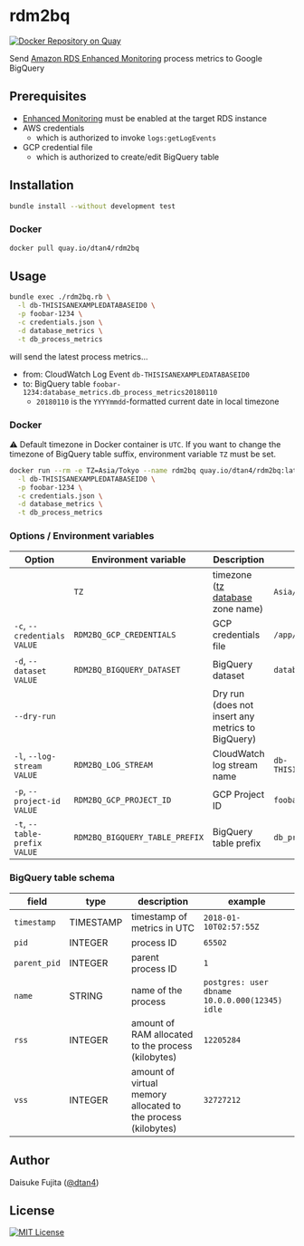 # rdm2bq

[![Docker Repository on Quay](https://quay.io/repository/dtan4/rdm2bq/status "Docker Repository on Quay")](https://quay.io/repository/dtan4/rdm2bq)

Send [Amazon RDS Enhanced Monitoring](https://docs.aws.amazon.com/AmazonRDS/latest/UserGuide/USER_Monitoring.OS.html) process metrics to Google BigQuery

## Prerequisites

- [Enhanced Monitoring](https://docs.aws.amazon.com/AmazonRDS/latest/UserGuide/USER_Monitoring.OS.html) must be enabled at the target RDS instance
- AWS credentials
  - which is authorized to invoke `logs:getLogEvents`
- GCP credential file
  - which is authorized to create/edit BigQuery table

## Installation

```bash
bundle install --without development test
```

### Docker

```bash
docker pull quay.io/dtan4/rdm2bq
```

## Usage

```bash
bundle exec ./rdm2bq.rb \
  -l db-THISISANEXAMPLEDATABASEID0 \
  -p foobar-1234 \
  -c credentials.json \
  -d database_metrics \
  -t db_process_metrics
```

will send the latest process metrics...

- from: CloudWatch Log Event `db-THISISANEXAMPLEDATABASEID0`
- to: BigQuery table `foobar-1234:database_metrics.db_process_metrics20180110`
  - `20180110` is the `YYYYmmdd`-formatted current date in local timezone

### Docker

:warning: Default timezone in Docker container is `UTC`.
If you want to change the timezone of BigQuery table suffix, environment variable `TZ` must be set.

```bash
docker run --rm -e TZ=Asia/Tokyo --name rdm2bq quay.io/dtan4/rdm2bq:latest \
  -l db-THISISANEXAMPLEDATABASEID0 \
  -p foobar-1234 \
  -c credentials.json \
  -d database_metrics \
  -t db_process_metrics
```

### Options / Environment variables

|Option|Environment variable|Description|Example|
|------|--------------------|-----------|-------|
||`TZ`|timezone ([tz database](https://en.wikipedia.org/wiki/List_of_tz_database_time_zones) zone name)|`Asia/Tokyo`|
|`-c`, `--credentials VALUE`|`RDM2BQ_GCP_CREDENTIALS`|GCP credentials file|`/app/credentials.json`|
|`-d`, `--dataset VALUE`|`RDM2BQ_BIGQUERY_DATASET`|BigQuery dataset|`database_metrics`|
|`--dry-run`||Dry run (does not insert any metrics to BigQuery)||
|`-l`, `--log-stream VALUE`|`RDM2BQ_LOG_STREAM`|CloudWatch log stream name|`db-THISISANEXAMPLEDATABASEID0`|
|`-p`, `--project-id VALUE`|`RDM2BQ_GCP_PROJECT_ID`|GCP Project ID|`foobar-1234`|
|`-t`, `--table-prefix VALUE`|`RDM2BQ_BIGQUERY_TABLE_PREFIX`|BigQuery table prefix|`db_process_metrics`|

### BigQuery table schema

|field|type|description|example|
|---|---|---|---|
|`timestamp`|TIMESTAMP|timestamp of metrics in UTC|`2018-01-10T02:57:55Z`|
|`pid`|INTEGER|process ID|`65502`|
|`parent_pid`|INTEGER|parent process ID|`1`|
|`name`|STRING|name of the process|`postgres: user dbname 10.0.0.000(12345) idle`|
|`rss`|INTEGER|amount of RAM allocated to the process (kilobytes)|`12205284`|
|`vss`|INTEGER|amount of virtual memory allocated to the process (kilobytes)|`32727212`|

## Author

Daisuke Fujita ([@dtan4](https://github.com/dtan4))

## License

[![MIT License](http://img.shields.io/badge/license-MIT-blue.svg?style=flat)](LICENSE)
